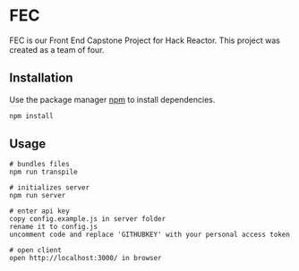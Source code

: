# FEC

FEC is our Front End Capstone Project for Hack Reactor. This project was created as a team of four.

## Installation

Use the package manager [npm](https://www.npmjs.com/) to install dependencies.

```bash
npm install
```

## Usage
```
# bundles files
npm run transpile

# initializes server
npm run server

# enter api key
copy config.example.js in server folder
rename it to config.js
uncomment code and replace 'GITHUBKEY' with your personal access token

# open client
open http://localhost:3000/ in browser
```